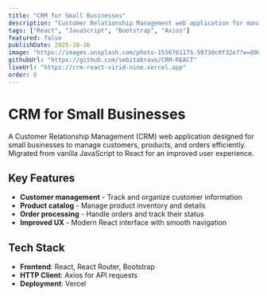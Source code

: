 ```yaml
---
title: "CRM for Small Businesses"
description: "Customer Relationship Management web application for managing customers, products, and orders efficiently"
tags: ["React", "JavaScript", "Bootstrap", "Axios"]
featured: false
publishDate: 2025-10-16
image: "https://images.unsplash.com/photo-1556761175-5973dc0f32e7?w=800&h=600&fit=crop"
githubUrl: "https://github.com/sebitabravo/CRM-REACT"
liveUrl: "https://crm-react-virid-nine.vercel.app"
order: 8
---
```


# CRM for Small Businesses

A Customer Relationship Management (CRM) web application designed for small businesses to manage customers, products, and orders efficiently. Migrated from vanilla JavaScript to React for an improved user experience.

## Key Features

- **Customer management** - Track and organize customer information
- **Product catalog** - Manage product inventory and details
- **Order processing** - Handle orders and track their status
- **Improved UX** - Modern React interface with smooth navigation

## Tech Stack

- **Frontend**: React, React Router, Bootstrap
- **HTTP Client**: Axios for API requests
- **Deployment**: Vercel

